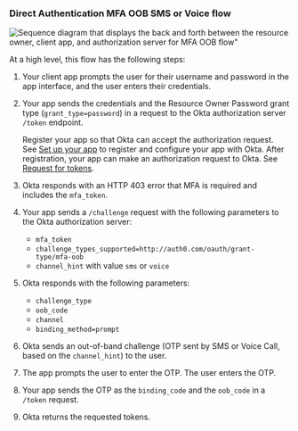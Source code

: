 ### Direct Authentication MFA OOB SMS or Voice flow

<div class="three-quarter">

![Sequence diagram that displays the back and forth between the resource owner, client app, and authorization server for MFA OOB flow"](/img/authorization/oauth-mfaoob-phone-grant-flow.png)

</div>

<!-- Source for image. Generated using http://www.plantuml.com/plantuml/uml/ source image: https://www.figma.com/file/YH5Zhzp66kGCglrXQUag2E/%F0%9F%93%8A-Updated-Diagrams-for-Dev-Docs?type=design&node-id=4417-32565&mode=design&t=tmSDoNn4DWZE7fPO-11

@startuml
skinparam monochrome true
actor "User" as user
participant "Client App (Your app)" as client
participant "Authorization Server (Okta) " as okta

autonumber "<b>#."
client <-> user: Prompts user for username, password, and the user enters credentials
client -> okta: Sends credentials and `grant_type` in `/token` request
okta -> client: Responds with HTTP 403 error and `mfa_token`
client -> okta: Sends `/challenge` request with `mfa_token`, `channel_hint`, `challenge_types_supported`
okta -> client: Responds with `challenge_type`, `oob_code`, `channel`, `binding_method`
okta -> user: Sends out-of-band challenge
client <-> user: Prompts user to enter OTP, and user enters OTP
client -> okta: Sends `binding_code`, `oob_code` in `/token` request
okta -> client: Responds with requested tokens
@enduml
-->

At a high level, this flow has the following steps:

1. Your client app prompts the user for their username and password in the app interface, and the user enters their credentials.
1. Your app sends the credentials and the Resource Owner Password grant type (`grant_type=password`) in a request to the Okta authorization server `/token` endpoint.

    Register your app so that Okta can accept the authorization request. See [Set up your app](#set-up-your-app) to register and configure your app with Okta. After registration, your app can make an authorization request to Okta. See [Request for tokens](#request-for-tokens).

1. Okta responds with an HTTP 403 error that MFA is required and includes the `mfa_token`.
1. Your app sends a `/challenge` request with the following parameters to the Okta authorization server:
    * `mfa_token`
    * `challenge_types_supported=http://auth0.com/oauth/grant-type/mfa-oob`
    * `channel_hint` with value `sms` or `voice`
1. Okta responds with the following parameters:
   * `challenge_type`
   * `oob_code`
   * `channel`
   * `binding_method=prompt`
1. Okta sends an out-of-band challenge (OTP sent by SMS or Voice Call, based on the `channel_hint`) to the user.
1. The app prompts the user to enter the OTP. The user enters the OTP.
1. Your app sends the OTP as the `binding_code` and the `oob_code` in a `/token` request.
1. Okta returns the requested tokens.
